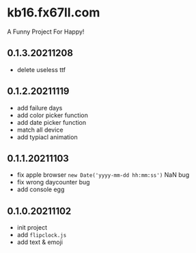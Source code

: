 # kb16.fx67ll.com
A Funny Project For Happy!

## 0.1.3.20211208
* delete useless ttf  

## 0.1.2.20211119  
* add failure days  
* add color picker function  
* add date picker function  
* match all device  
* add typiacl animation  

## 0.1.1.20211103  
* fix apple browser `new Date('yyyy-mm-dd hh:mm:ss')` NaN bug  
* fix wrong daycounter bug  
* add console egg  

## 0.1.0.20211102  
* init project  
* add `flipclock.js`  
* add text & emoji  